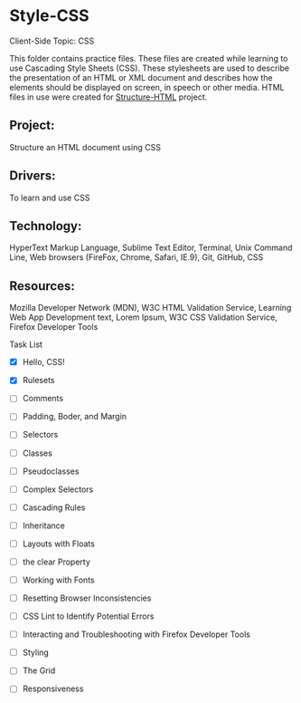 # Style-CSS
Client-Side Topic: CSS

This folder contains practice files.  These files are created while learning to use Cascading Style Sheets (CSS).  These stylesheets are used to describe the presentation of an HTML or XML document and describes how the elements should be displayed on screen, in speech or other media.  HTML files in use were created for [Structure-HTML](https://github.com/Nat34/Structure-HTML.git) project.

## Project: 
Structure an HTML document using CSS
## Drivers: 
To learn and use CSS
## Technology: 
HyperText Markup Language, Sublime Text Editor, Terminal, Unix Command Line, Web browsers (FireFox, Chrome, Safari, IE.9), Git, GitHub, CSS
## Resources: 
Mozilla Developer Network (MDN), W3C HTML Validation Service, Learning Web App Development text, Lorem Ipsum, W3C CSS Validation Service, Firefox Developer Tools

Task List
- [x] Hello, CSS!
- [X] Rulesets
- [ ] Comments
- [ ] Padding, Boder, and Margin
- [ ] Selectors
- [ ] Classes
- [ ] Pseudoclasses
- [ ] Complex Selectors
- [ ] Cascading Rules
- [ ] Inheritance
- [ ] Layouts with Floats
- [ ] the clear Property
- [ ] Working with Fonts
- [ ] Resetting Browser Inconsistencies
- [ ] CSS Lint to Identify Potential Errors
- [ ] Interacting and Troubleshooting with Firefox Developer Tools
- [ ] Styling
- [ ] The Grid
- [ ] Responsiveness

